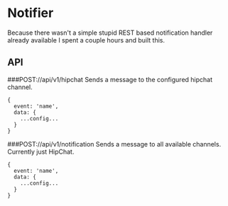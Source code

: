 Notifier
===

Because there wasn't a simple stupid REST based notification handler already
available I spent a couple hours and built this.

API
---

###POST://api/v1/hipchat
Sends a message to the configured hipchat channel.
```
{
  event: 'name',
  data: {
    ...config...
  }
}
```

###POST://api/v1/notification
Sends a message to all available channels.  Currently just HipChat.
```
{
  event: 'name',
  data: {
    ...config...
  }
}
```
